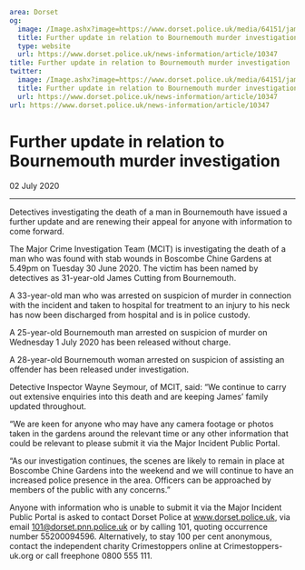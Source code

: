 ```yaml
area: Dorset
og:
  image: /Image.ashx?image=https://www.dorset.police.uk/media/64151/james-cutting.jpg&amp;amp;width=150
  title: Further update in relation to Bournemouth murder investigation
  type: website
  url: https://www.dorset.police.uk/news-information/article/10347
title: Further update in relation to Bournemouth murder investigation |
twitter:
  image: /Image.ashx?image=https://www.dorset.police.uk/media/64151/james-cutting.jpg&amp;amp;width=150
  title: Further update in relation to Bournemouth murder investigation
  url: https://www.dorset.police.uk/news-information/article/10347
url: https://www.dorset.police.uk/news-information/article/10347
```

# Further update in relation to Bournemouth murder investigation

02 July 2020

* * *

Detectives investigating the death of a man in Bournemouth have issued a further update and are renewing their appeal for anyone with information to come forward.

The Major Crime Investigation Team (MCIT) is investigating the death of a man who was found with stab wounds in Boscombe Chine Gardens at 5.49pm on Tuesday 30 June 2020. The victim has been named by detectives as 31-year-old James Cutting from Bournemouth.

A 33-year-old man who was arrested on suspicion of murder in connection with the incident and taken to hospital for treatment to an injury to his neck has now been discharged from hospital and is in police custody.

A 25-year-old Bournemouth man arrested on suspicion of murder on Wednesday 1 July 2020 has been released without charge.

A 28-year-old Bournemouth woman arrested on suspicion of assisting an offender has been released under investigation.

Detective Inspector Wayne Seymour, of MCIT, said: “We continue to carry out extensive enquiries into this death and are keeping James’ family updated throughout.

“We are keen for anyone who may have any camera footage or photos taken in the gardens around the relevant time or any other information that could be relevant to please submit it via the Major Incident Public Portal.

“As our investigation continues, the scenes are likely to remain in place at Boscombe Chine Gardens into the weekend and we will continue to have an increased police presence in the area. Officers can be approached by members of the public with any concerns.”

Anyone with information who is unable to submit it via the Major Incident Public Portal is asked to contact Dorset Police at www.dorset.police.uk, via email 101@dorset.pnn.police.uk or by calling 101, quoting occurrence number 55200094596. Alternatively, to stay 100 per cent anonymous, contact the independent charity Crimestoppers online at Crimestoppers-uk.org or call freephone 0800 555 111.
